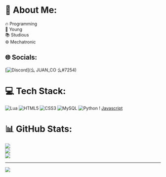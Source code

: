 # 💫 About Me:
🔥 Programming<br>🤫 Young<br>📚 Studious<br>⚙ Mechatronic


## 🌐 Socials:
[![Discord](https://img.shields.io/badge/Discord-%237289DA.svg?logo=discord&logoColor=white)](么 JUAN_CO 么#7254) 

# 💻 Tech Stack:
![Lua](https://img.shields.io/badge/lua-%232C2D72.svg?style=for-the-badge&logo=lua&logoColor=white) ![HTML5](https://img.shields.io/badge/html5-%23E34F26.svg?style=for-the-badge&logo=html5&logoColor=white) ![CSS3](https://img.shields.io/badge/css3-%231572B6.svg?style=for-the-badge&logo=css3&logoColor=white) ![MySQL](https://img.shields.io/badge/mysql-%2300f.svg?style=for-the-badge&logo=mysql&logoColor=white) ![Python](https://img.shields.io/badge/python-3670A0?style=for-the-badge&logo=python&logoColor=ffdd54) !
[Javascript](https://img.shields.io/badge/python-3670A0?style=for-the-badge&logo=python&logoColor=ffdd54)
# 📊 GitHub Stats:
![](https://github-readme-stats.vercel.app/api?username=juanmaestrepuccini&theme=highcontrast&hide_border=false&include_all_commits=false&count_private=false)<br/>
![](https://github-readme-streak-stats.herokuapp.com/?user=juanmaestrepuccini&theme=highcontrast&hide_border=false)<br/>
![](https://github-readme-stats.vercel.app/api/top-langs/?username=juanmaestrepuccini&theme=highcontrast&hide_border=false&include_all_commits=false&count_private=false&layout=compact)

---
[![](https://visitcount.itsvg.in/api?id=juanmaestrepuccini&icon=0&color=0)](https://visitcount.itsvg.in)

<!-- Proudly created with GPRM ( https://gprm.itsvg.in ) -->
